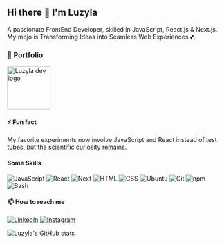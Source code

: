## Hi there 👋 I'm Luzyla

A passionate FrontEnd Developer, skilled in JavaScript, React.js & Next.js. My mojo is Transforming Ideas into Seamless Web Experiences 💕.

### 🔗 Portfolio

[<img alt="Luzyla dev logo" src="https://luzyla.dev/images/luzyla-dev-logo-transp.png" style="width: 100px">](https://luzyla.dev/)

#### ⚡ Fun fact

My favorite experiments now involve JavaScript and React instead of test tubes, but the scientific curiosity remains.

#### Some Skills

<img alt="JavaScript" src="https://img.shields.io/badge/javascript-grey?logo=javascript"> <img alt="React" src="https://img.shields.io/badge/react-grey?logo=react"> <img alt="Next" src="https://img.shields.io/badge/next-grey?logo=nextdotjs"> <img alt="HTML" src="https://img.shields.io/badge/html5-grey?logo=html5"> <img alt="CSS" src="https://img.shields.io/badge/css3-grey?logo=css3"> <img alt="Ubuntu" src="https://img.shields.io/badge/ubuntu-grey?logo=ubuntu"> <img alt="Git" src="https://img.shields.io/badge/git-grey?logo=git"> <img alt="npm" src="https://img.shields.io/badge/npm-grey?logo=npm"> <img alt="Bash" src="https://img.shields.io/badge/bash-grey?logo=gnubash">

#### 📫 How to reach me

[<img alt="LinkedIn" src="https://img.shields.io/badge/linkedin-blue?logo=linkedin">](https://linkedin.com/in/luzyla)
[<img alt="Instagram" src="https://img.shields.io/badge/instagram-grey?logo=instagram">](https://www.instagram.com/luzyla.dev/)

[![Luzyla's GitHub stats](https://github-readme-stats.vercel.app/api?username=luzyla)](https://github.com/luzyla/github-readme-stats)

<!--
**Luzyla/luzyla** is a ✨ _special_ ✨ repository because its `README.md` (this file) appears on your GitHub profile.

Here are some ideas to get you started:

- 🔭 I’m currently working on ...
- 🌱 I’m currently learning ...
- 👯 I’m looking to collaborate on ...
- 🤔 I’m looking for help with ...
- 💬 Ask me about ...
- 📫 How to reach me: ...
- 😄 Pronouns: ...
- ⚡ Fun fact: ...
-->
